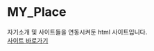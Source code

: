 # MY_Place
자기소개 및 사이트들을 연동시켜둔 html 사이트입니다.
 <br/>
<a href="https://htmlpreview.github.io/?https://github.com/BaekGunWoo1119/MY_Place/blob/main/myplace.html">사이트 바로가기</a>

